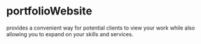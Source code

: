 # portfolioWebsite
provides a convenient way for potential clients to view your work while also allowing you to expand on your skills and services.

